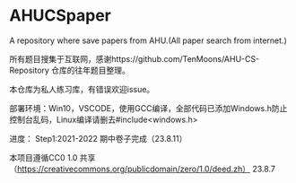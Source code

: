 # AHUCSpaper
A repository where save papers from AHU.(All paper search from internet.)

所有题目搜集于互联网，感谢https://github.com/TenMoons/AHU-CS-Repository     仓库的往年题目整理。

本仓库为私人练习库，有错误欢迎issue。

部署环境：Win10，VSCODE，使用GCC编译，全部代码已添加Windows.h防止控制台乱码，Linux编译请删去#include<windows.h>

进度：
Step1:2021-2022 期中卷子完成（23.8.11）

本项目遵循CC0 1.0 共享（https://creativecommons.org/publicdomain/zero/1.0/deed.zh）
23.8.7